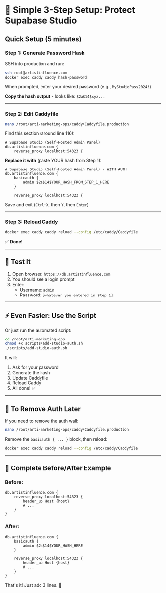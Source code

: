 # 🔐 Simple 3-Step Setup: Protect Supabase Studio

## Quick Setup (5 minutes)

### **Step 1: Generate Password Hash**

SSH into production and run:

```bash
ssh root@artistinfluence.com
docker exec caddy caddy hash-password
```

When prompted, enter your desired password (e.g., `MyStudioPass2024!`)

**Copy the hash output** - looks like: `$2a$14$xyz...`

---

### **Step 2: Edit Caddyfile**

```bash
nano /root/arti-marketing-ops/caddy/Caddyfile.production
```

Find this section (around line 116):

```caddyfile
# Supabase Studio (Self-Hosted Admin Panel)
db.artistinfluence.com {
    reverse_proxy localhost:54323 {
```

**Replace it with** (paste YOUR hash from Step 1):

```caddyfile
# Supabase Studio (Self-Hosted Admin Panel) - WITH AUTH
db.artistinfluence.com {
    basicauth {
        admin $2a$14$YOUR_HASH_FROM_STEP_1_HERE
    }
    
    reverse_proxy localhost:54323 {
```

Save and exit (`Ctrl+X`, then `Y`, then `Enter`)

---

### **Step 3: Reload Caddy**

```bash
docker exec caddy caddy reload --config /etc/caddy/Caddyfile
```

✅ **Done!**

---

## 🧪 Test It

1. Open browser: `https://db.artistinfluence.com`
2. You should see a login prompt
3. Enter:
   - Username: `admin`
   - Password: `[whatever you entered in Step 1]`

---

## ⚡ Even Faster: Use the Script

Or just run the automated script:

```bash
cd /root/arti-marketing-ops
chmod +x scripts/add-studio-auth.sh
./scripts/add-studio-auth.sh
```

It will:
1. Ask for your password
2. Generate the hash
3. Update Caddyfile
4. Reload Caddy
5. All done! ✅

---

## 🔄 To Remove Auth Later

If you need to remove the auth wall:

```bash
nano /root/arti-marketing-ops/caddy/Caddyfile.production
```

Remove the `basicauth { ... }` block, then reload:

```bash
docker exec caddy caddy reload --config /etc/caddy/Caddyfile
```

---

## 📝 Complete Before/After Example

### **Before:**
```caddyfile
db.artistinfluence.com {
    reverse_proxy localhost:54323 {
        header_up Host {host}
        # ...
    }
}
```

### **After:**
```caddyfile
db.artistinfluence.com {
    basicauth {
        admin $2a$14$YOUR_HASH_HERE
    }
    
    reverse_proxy localhost:54323 {
        header_up Host {host}
        # ...
    }
}
```

That's it! Just add 3 lines. 🎯


